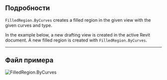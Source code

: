 ## Подробности
`FilledRegion.ByCurves` creates a filled region in the given view with the given curves and type.

In the example below, a new drafting view is created in the active Revit document. A new filled region is created with `FilledRegion.ByCurves`.

___
## Файл примера

![FilledRegion.ByCurves](./Revit.Elements.FilledRegion.ByCurves_img.jpg)
